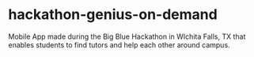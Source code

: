 # hackathon-genius-on-demand
Mobile App made during the Big Blue Hackathon in WIchita Falls, TX that enables students to find tutors and help each other around campus.
